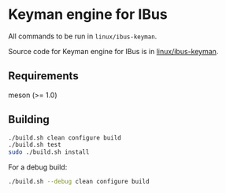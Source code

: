 # Keyman engine for IBus

All commands to be run in `linux/ibus-keyman`.

Source code for Keyman engine for IBus is in [linux/ibus-keyman](../../linux/ibus-keyman/).

## Requirements

meson (>= 1.0)

## Building

```bash
./build.sh clean configure build
./build.sh test
sudo ./build.sh install
```

For a debug build:

```bash
./build.sh --debug clean configure build
```

